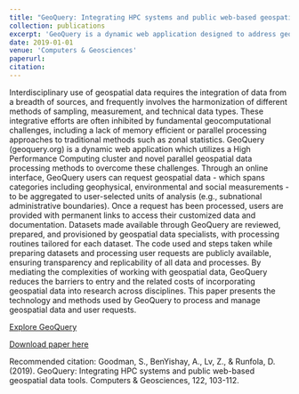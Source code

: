 ```yaml
---
title: "GeoQuery: Integrating HPC systems and public web-based geospatial data tools"
collection: publications
excerpt: 'GeoQuery is a dynamic web application designed to address geocomputational challenges in integrating geospatial data from various sources by utilizing a High Performance Computing cluster and parallel processing methods. The platform allows users to request, process, and access customized geospatial data, reducing barriers and costs associated with incorporating diverse geospatial data into interdisciplinary research.'
date: 2019-01-01
venue: 'Computers & Geosciences'
paperurl:
citation:
---
```


Interdisciplinary use of geospatial data requires the integration of data from a breadth of sources, and frequently involves the harmonization of different methods of sampling, measurement, and technical data types. These integrative efforts are often inhibited by fundamental geocomputational challenges, including a lack of memory efficient or parallel processing approaches to traditional methods such as zonal statistics. GeoQuery (geoquery.org) is a dynamic web application which utilizes a High Performance Computing cluster and novel parallel geospatial data processing methods to overcome these challenges. Through an online interface, GeoQuery users can request geospatial data - which spans categories including geophysical, environmental and social measurements - to be aggregated to user-selected units of analysis (e.g., subnational administrative boundaries). Once a request has been processed, users are provided with permanent links to access their customized data and documentation. Datasets made available through GeoQuery are reviewed, prepared, and provisioned by geospatial data specialists, with processing routines tailored for each dataset. The code used and steps taken while preparing datasets and processing user requests are publicly available, ensuring transparency and replicability of all data and processes. By mediating the complexities of working with geospatial data, GeoQuery reduces the barriers to entry and the related costs of incorporating geospatial data into research across disciplines. This paper presents the technology and methods used by GeoQuery to process and manage geospatial data and user requests.

[Explore GeoQuery](https://geo.aiddata.org/#!/)

[Download paper here](http://mirandalv.github.io/files/geoquery.pdf)

Recommended citation: Goodman, S., BenYishay, A., Lv, Z., & Runfola, D. (2019). GeoQuery: Integrating HPC systems and public web-based geospatial data tools. Computers & Geosciences, 122, 103-112.
